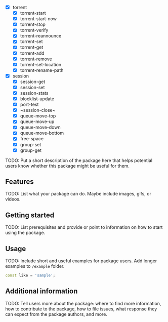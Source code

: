 <!--
This README describes the package. If you publish this package to pub.dev,
this README's contents appear on the landing page for your package.

For information about how to write a good package README, see the guide for
[writing package pages](https://dart.dev/guides/libraries/writing-package-pages).

For general information about developing packages, see the Dart guide for
[creating packages](https://dart.dev/guides/libraries/create-library-packages)
and the Flutter guide for
[developing packages and plugins](https://flutter.dev/developing-packages).
-->

- [x] torrent
  - [x] torrent-start
  - [x] torrent-start-now
  - [x] torrent-stop
  - [x] torrent-verify
  - [x] torrent-reannounce
  - [x] torrent-set
  - [x] torrent-get
  - [x] torrent-add
  - [x] torrent-remove
  - [x] torrent-set-location
  - [x] torrent-rename-path
- [x] session
  - [x] session-get
  - [x] session-set
  - [x] session-stats
  - [x] blocklist-update
  - [x] port-test
  - [x] ~session-close~
  - [x] queue-move-top
  - [x] queue-move-up
  - [x] queue-move-down
  - [x] queue-move-bottom
  - [x] free-space
  - [x] group-set
  - [x] group-get

TODO: Put a short description of the package here that helps potential users
know whether this package might be useful for them.

## Features

TODO: List what your package can do. Maybe include images, gifs, or videos.

## Getting started

TODO: List prerequisites and provide or point to information on how to
start using the package.

## Usage

TODO: Include short and useful examples for package users. Add longer examples
to `/example` folder.

```dart
const like = 'sample';
```

## Additional information

TODO: Tell users more about the package: where to find more information, how to
contribute to the package, how to file issues, what response they can expect
from the package authors, and more.

